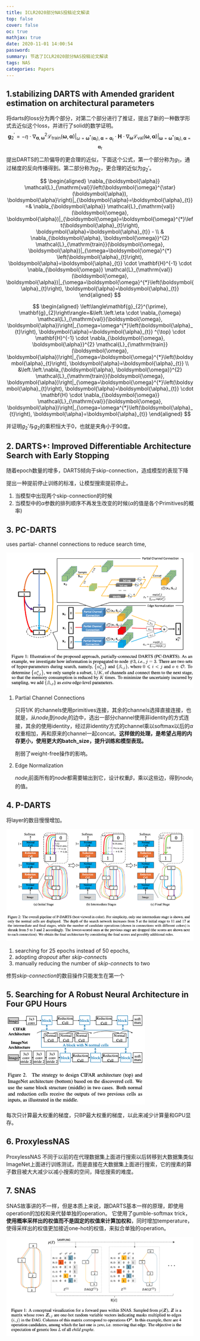 ```yaml
---
title: ICLR2020部分NAS投稿论文解读
top: false
cover: false
oc: true
mathjax: true
date: 2020-11-01 14:00:54
password:
summary: 节选了ICLR2020部分NAS投稿论文解读
tags: NAS
categories: Papers
---
```


## 1.stabilizing DARTS with Amended grarident estimation on architectural parameters

将darts的loss分为两个部分，对第二个部分进行了推证，提出了新的一种数学形式去近似这个loss，并进行了solid的数学证明。
$$
\mathbf{g}_{2}^{\prime}=-\left.\left.\eta \cdot \nabla_{\boldsymbol{\alpha}, \boldsymbol{\omega}}^{2} \mathcal{L}_{\operatorname{train}}(\boldsymbol{\omega}, \boldsymbol{\alpha})\right|_{\omega=\boldsymbol{\omega}^{*}\left(\boldsymbol{\alpha}_{t}\right), \boldsymbol{\alpha}=\boldsymbol{\alpha}_{t}} \cdot \mathbf{H} \cdot \nabla_{\boldsymbol{\omega}} \mathcal{L}_{\mathrm{val}}(\boldsymbol{\omega}, \boldsymbol{\alpha})\right|_{\boldsymbol{\omega}=\boldsymbol{\omega}^{*}\left(\boldsymbol{\alpha}_{t}\right), \boldsymbol{\alpha}=\boldsymbol{\alpha}_{t}}
$$

提出DARTS的二阶偏导的更合理的近似，下面这个公式，第一个部分称为$g_1$，通过梯度的反向传播得到。第二部分称为$g_2$，更合理的近似为$g_2'$。

$$
\begin{aligned}
\nabla_{\boldsymbol{\alpha}} \mathcal{L}_{\mathrm{val}}\left(\boldsymbol{\omega}^{\star}(\boldsymbol{\alpha}), \boldsymbol{\alpha}\right)|_{\boldsymbol{\alpha}=\boldsymbol{\alpha}_{t}} =& \nabla_{\boldsymbol{\alpha}} \mathcal{L}_{\mathrm{val}}(\boldsymbol{\omega}, \boldsymbol{\alpha})|_{\boldsymbol{\omega}=\boldsymbol{\omega}^{*}\left(\boldsymbol{\alpha}_{t}\right), \boldsymbol{\alpha}=\boldsymbol{\alpha}_{t}} -
\\
& \nabla_{\boldsymbol{\alpha}, \boldsymbol{\omega}}^{2} \mathcal{L}_{\mathrm{train}}(\boldsymbol{\omega},
\boldsymbol{\alpha})|_{\omega=\boldsymbol{\omega}^{*}
\left(\boldsymbol{\alpha}_{t}\right),
\boldsymbol{\alpha}=\boldsymbol{\alpha}_{t}} \cdot \mathbf{H}^{-1} \cdot \nabla_{\boldsymbol{\omega}} \mathcal{L}_{\mathrm{val}}(\boldsymbol{\omega}, \boldsymbol{\alpha})|_{\omega=\boldsymbol{\omega}^{*}\left(\boldsymbol{\alpha}_{t}\right), \boldsymbol{\alpha}=\boldsymbol{\alpha}_{t}}
\end{aligned}
$$

$$
\begin{aligned}
\left\langle\mathbf{g}_{2}^{\prime}, \mathbf{g}_{2}\right\rangle=&\left.\left.\eta \cdot \nabla_{\omega} \mathcal{L}_{\mathrm{val}}(\boldsymbol{\omega}, \boldsymbol{\alpha})\right|_{\omega=\omega^{*}\left(\boldsymbol{\alpha}_{t}\right), \boldsymbol{\alpha}=\boldsymbol{\alpha}_{t}} ^{\top} \cdot \mathbf{H}^{-1} \cdot \nabla_{\boldsymbol{\omega}, \boldsymbol{\alpha}}^{2} \mathcal{L}_{\mathrm{train}}(\boldsymbol{\omega}, \boldsymbol{\alpha})\right|_{\omega=\boldsymbol{\omega}^{*}\left(\boldsymbol{\alpha}_{t}\right), \boldsymbol{\alpha}=\boldsymbol{\alpha}_{t}} \\ &\left.\left.\nabla_{\boldsymbol{\alpha}, \boldsymbol{\omega}}^{2} \mathcal{L}_{\mathrm{train}}(\boldsymbol{\omega}, \boldsymbol{\alpha})\right|_{\omega=\boldsymbol{\omega}^{*}\left(\boldsymbol{\alpha}_{t}\right), \boldsymbol{\alpha}=\boldsymbol{\alpha}_{t}} \cdot \mathbf{H} \cdot \nabla_{\boldsymbol{\omega}} \mathcal{L}_{\mathrm{val}}(\boldsymbol{\omega}, \boldsymbol{\alpha})\right|_{\omega=\omega^{*}\left(\boldsymbol{\alpha}_{t}\right), \boldsymbol{\alpha}=\boldsymbol{\alpha}_{t}}
\end{aligned}
$$

并证明$g_2'$与$g_2$的乘积恒大于0，也就是夹角小于90度。

## 2. DARTS+: Improved Differentiable Architecture Search with Early Stopping

随着epoch数量的增多，DARTS倾向于skip-connection，造成模型的表现下降

提出一种提前停止训练的标准，让模型搜索提前停止。

1. 当模型中出现两个skip-connection的时候
2. 当模型中的$\alpha$参数的排列顺序不再发生改变的时候($\alpha$的值是各个Primitives的概率)

## 3. PC-DARTS

uses partial- channel connections to reduce search time,

![PC-DARTS](05-ICLR2020_NAS_papers/12-PC-DARTS.png)

1. Partial Channel Connections

   只将1/K 的channels使用primitives连接，其余的channels选择直接连接，也就是，从$node_i$到$node_j$的边中，选出一部分channel使用非identity的方式连接，其余的使用identity，经过非identity方式的channel乘以softmax以后的$\alpha$权重相加，再和原来的channel一起concat。**这样做的处理，是希望占用的内存更小，使用更大的batch_size，提升训练和模型表现。**

   削弱了weight-free操作的影响。

2. Edge Normalization

   $node_i$前面所有的$node$都需要输出到它，设计权重$\beta$，乘以这些边，得到$node_i$的值。

## 4. P-DARTS

将layer的数目慢慢增加。

![P-DARTS](05-ICLR2020_NAS_papers/01-pdarts1.png)

1. searching for 25 epochs instead of 50 epochs,
2. adopting *dropout* after *skip-connect*s
3. manually reducing the number of *skip-connect*s to two

修剪*skip-connection*的数目操作只能发生在第一个

## 5. Searching for A Robust Neural Architecture in Four GPU Hours

![overview](05-ICLR2020_NAS_papers/14-in_four_hours.png)

每次只计算最大权重的梯度，只BP最大权重的梯度，以此来减少计算量和GPU显存。

## 6. ProxylessNAS

ProxylessNAS 不同于以前的在代理数据集上面进行搜索以后转移到大数据集类似ImageNet上面进行训练测试，而是直接在大数据集上面进行搜索，它的搜素的算子数目被大大减少以减小搜索的空间，降低搜索的难度。

## 7. SNAS

SNAS故事讲的不一样，但是本质上来说，跟DARTS基本一样的原理，即使用operation的加权和来代替单独的operation。
它使用了gumble-softmax trick，**使用概率采样出的权值而不是固定的权值来计算加权和**，同时增加temperature，使得采样出的权值更加接近one-hot的权值，来拟合单独的operation。

![snas](05-ICLR2020_NAS_papers/16-snas.png)
